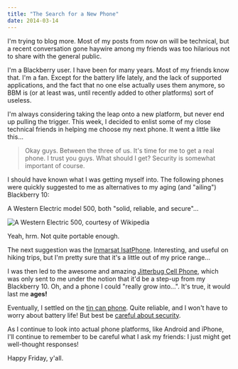 ```yaml
---
title: "The Search for a New Phone"
date: 2014-03-14
---
```


I'm trying to blog more.  Most of my posts from now on will be technical, but a recent conversation gone haywire among my friends was too hilarious not to share with the general public.

I'm a Blackberry user.  I have been for many years.  Most of my friends know that.  I'm a fan.  Except for the battery life lately, and the lack of supported applications, and the fact that no one else actually uses them anymore, so BBM is (or at least was, until recently added to other platforms) sort of useless.

I'm always considering taking the leap onto a new platform, but never end up pulling the trigger.  This week, I decided to enlist some of my close technical friends in helping me choose my next phone.  It went a little like this...

> Okay guys. Between the three of us. It's time for me to get a real phone. I trust you guys. What should I get? Security is somewhat important of course.

I should have known what I was getting myself into.  The following phones were quickly suggested to me as alternatives to my aging (and "ailing") Blackberry 10:

A Western Electric model 500, both "solid, reliable, and secure"...

![A Western Electric 500, courtesy of Wikipedia](http://upload.wikimedia.org/wikipedia/commons/2/21/Model500Telephone1951.jpg)

Yeah, hrm.  Not quite portable enough.

The next suggestion was the [Inmarsat IsatPhone](http://www.inmarsat.com/isatphone/).  Interesting, and useful on hiking trips, but I'm pretty sure that it's a little out of my price range...

I was then led to the awesome and amazing [Jitterbug Cell Phone](http://easylivingprogram.com/jitterbug-cell-phone/), which was only sent to me under the notion that it'd be a step-up from my Blackberry 10.  Oh, and a phone I could "really grow into...".  It's true, it would last me **ages!**

Eventually, I settled on the [tin can phone](http://bit.ly/1kNwb1L).  Quite reliable, and I won't have to worry about battery life!  But best be [careful about security](http://www.spyemporium.com/images/products/Detect_Ear_3.jpg).

As I continue to look into actual phone platforms, like Android and iPhone, I'll continue to remember to be careful what I ask my friends: I just might get well-thought responses!

Happy Friday, y'all.
